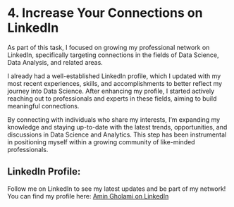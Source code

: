 # 4. Increase Your Connections on LinkedIn

As part of this task, I focused on growing my professional network on LinkedIn, specifically targeting connections in the fields of Data Science, Data Analysis, and related areas.

I already had a well-established LinkedIn profile, which I updated with my most recent experiences, skills, and accomplishments to better reflect my journey into Data Science. After enhancing my profile, I started actively reaching out to professionals and experts in these fields, aiming to build meaningful connections.

By connecting with individuals who share my interests, I’m expanding my knowledge and staying up-to-date with the latest trends, opportunities, and discussions in Data Science and Analytics. This step has been instrumental in positioning myself within a growing community of like-minded professionals.

## LinkedIn Profile:
Follow me on LinkedIn to see my latest updates and be part of my network!
You can find my profile here: [Amin Gholami on LinkedIn](https://www.linkedin.com/in/amiingholami)
